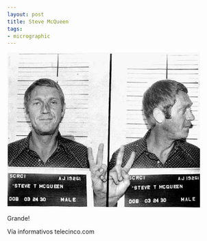 ```yaml
---
layout: post
title: Steve McQueen
tags:
- micrographic
---
```

<img src="/images/169.jpg" />

Grande!

Vía informativos telecinco.com
